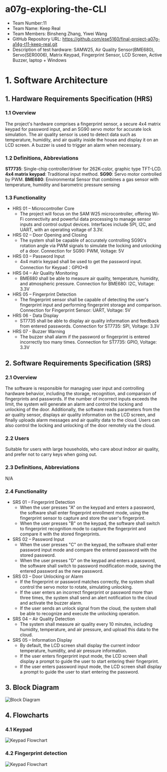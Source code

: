 <!--
 * @Author: wyiwei1 wyiwei@seas.upenn.edu
 * @Date: 2025-03-18 22:48:58
 * @LastEditors: wyiwei1 wyiwei@seas.upenn.edu
 * @LastEditTime: 2025-03-21 15:46:06
 * @FilePath: \final-project-a07g-a14g-t11-keep-real\A07G_README.md
 * @Description: 这是默认设置,请设置`customMade`, 打开koroFileHeader查看配置 进行设置: https://github.com/OBKoro1/koro1FileHeader/wiki/%E9%85%8D%E7%BD%AE
-->
# a07g-exploring-the-CLI

* Team Number:11
* Team Name: Keep Real
* Team Members: Binsheng Zhang, Yiwei Wang
* GitHub Repository URL: https://github.com/ese5160/final-project-a07g-a14g-t11-keep-real.git
* Description of test hardware: SAMW25, Air Quality Sensor(BME680), Servo(SER0006), Matrix Keypad, Fingerprint Sensor, LCD Screen, Active Buzzer, laptop + Windows  

# 1. Software Architecture

## 1. Hardware Requirements Specification (HRS)

### 1.1 Overview

The project's hardware comprises a fingerprint sensor, a secure 4x4 matrix keypad for password input, and an SG90 servo motor for accurate lock simulation. The air quality sensor is used to detect data such as temperature, humidity, and air quality inside the house and display it on an LCD screen. A buzzer is used to trigger an alarm when necessary.

### 1.2 Definitions, Abbreviations

**ST7735**: Single-chip controller/driver for 262K-color, graphic type TFT-LCD.
**4x4 matrix keypad**: Traditional input method.
**SG90**: Servo motor controlled by PWM.
**BME680**: Environmental Sensor that combines a gas sensor with temperature, humidity and barometric pressure sensing

### 1.3 Functionality

- HRS 01 – Microcontroller Core
    - The project will focus on the SAM W25 microcontroller, offering Wi-Fi connectivity and powerful data processing to manage sensor inputs and control output devices. Interfaces include SPI, I2C, and UART, with an operating voltage of 3.3V.
- HRS 02 – Door Opening and Closing
    - The system shall be capable of accurately controlling SG90's rotation angle via PWM signals to simulate the locking and unlocking of a door. Connection for SG90: PWM, Voltage: 5V
- HRS 03 – Password Input
    - 4x4 matrix keypad shall be used to get the password input. Connection for Keypad：GPIO*8
- HRS 04 – Air Quality Monitoring
    - BME680 shall be able to measure air quality, temperature, humidity, and atmospheric pressure. Connection for BME680: I2C, Voltage: 3.3V
- HRS 05 – Fingerprint Detection
    - The fingerprint sensor shall be capable of detecting the user's fingerprint input and performing fingerprint storage and comparison. Connection for Fingerprint Sensor: UART, Voltage: 5V
- HRS 06 - Data Display
    - ST7735 shall be able to display air quality information and feedback from entered passwords. Connection for ST7735: SPI, Voltage: 3.3V
- HRS 07 - Buzzer Warning
    - The buzzer shall alarm if the password or fingerprint is entered incorrectly too many times. Connection for ST7735: GPIO, Voltage: 3.3V

## 2. Software Requirements Specification (SRS)

### 2.1 Overview

The software is responsible for managing user input and controlling hardware behavior, including the storage, recognition, and comparison of fingerprints and passwords. If the number of incorrect inputs exceeds the limit, the system will generate an alarm and control the locking and unlocking of the door. Additionally, the software reads parameters from the air quality sensor, displays air quality information on the LCD screen, and finally uploads alarm messages and air quality data to the cloud. Users can also control the locking and unlocking of the door remotely via the cloud.

### 2.2 Users

Suitable for users with large households, who care about indoor air quality, and prefer not to carry keys when going out.  

### 2.3 Definitions, Abbreviations

N/A

### 2.4 Functionality

- SRS 01 – Fingerprint Detection
    - When the user presses "A" on the keypad and enters a password, the software shall enter fingerprint enrollment mode, using the fingerprint sensor to capture and store the user's fingerprint.
    - When the user presses "B" on the keypad, the software shall switch to fingerprint recognition mode to capture the fingerprint and compare it with the stored fingerprints.
- SRS 02 – Password Input
    - When the user presses "C" on the keypad, the software shall enter password input mode and compare the entered password with the stored password.
    - When the user presses "D" on the keypad and enters a password, the software shall switch to password modification mode, saving the entered password as the new password.
- SRS 03 – Door Unlocking or Alarm
    - If the fingerprint or password matches correctly, the system shall control the servo motor to rotate, simulating unlocking.
    - If the user enters an incorrect fingerprint or password more than three times, the system shall send an alert notification to the cloud and activate the buzzer alarm.
    - If the user sends an unlock signal from the cloud, the system shall be able to recognize and execute the unlocking operation.
- SRS 04 – Air Quality Detection
    - The system shall measure air quality every 10 minutes, including humidity, temperature, and air pressure, and upload this data to the cloud.
- SRS 05 – Information Display
    - By default, the LCD screen shall display the current indoor temperature, humidity, and air pressure information.
    - If the user enters fingerprint input mode, the LCD screen shall display a prompt to guide the user to start entering their fingerprint.
    - If the user enters password input mode, the LCD screen shall display a prompt to guide the user to start entering the password.

## 3. Block Diagram

![Block Diagram](./images/7_1_Task_Diagram.png)

## 4. Flowcharts

### 4.1 Keypad  

![Keypad Flowchart](./images/7_2_Keypad_FlowChart.png)

### 4.2 Fingerprint detection

![Keypad Flowchart](./images/7_3_Fingerprint_Flowchart.png)

